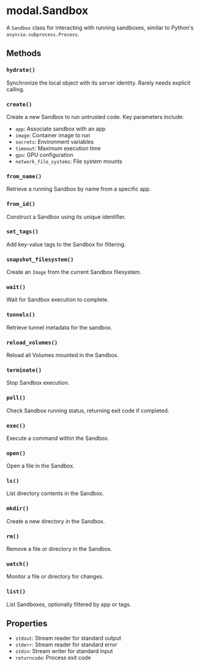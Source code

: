 # modal.Sandbox

A `Sandbox` class for interacting with running sandboxes, similar to Python's `asyncio.subprocess.Process`.

## Methods

### `hydrate()`
Synchronize the local object with its server identity. Rarely needs explicit calling.

### `create()`
Create a new Sandbox to run untrusted code. Key parameters include:
- `app`: Associate sandbox with an app
- `image`: Container image to run
- `secrets`: Environment variables
- `timeout`: Maximum execution time
- `gpu`: GPU configuration
- `network_file_systems`: File system mounts

### `from_name()`
Retrieve a running Sandbox by name from a specific app.

### `from_id()`
Construct a Sandbox using its unique identifier.

### `set_tags()`
Add key-value tags to the Sandbox for filtering.

### `snapshot_filesystem()`
Create an `Image` from the current Sandbox filesystem.

### `wait()`
Wait for Sandbox execution to complete.

### `tunnels()`
Retrieve tunnel metadata for the sandbox.

### `reload_volumes()`
Reload all Volumes mounted in the Sandbox.

### `terminate()`
Stop Sandbox execution.

### `poll()`
Check Sandbox running status, returning exit code if completed.

### `exec()`
Execute a command within the Sandbox.

### `open()`
Open a file in the Sandbox.

### `ls()`
List directory contents in the Sandbox.

### `mkdir()`
Create a new directory in the Sandbox.

### `rm()`
Remove a file or directory in the Sandbox.

### `watch()`
Monitor a file or directory for changes.

### `list()`
List Sandboxes, optionally filtered by app or tags.

## Properties
- `stdout`: Stream reader for standard output
- `stderr`: Stream reader for standard error
- `stdin`: Stream writer for standard input
- `returncode`: Process exit code